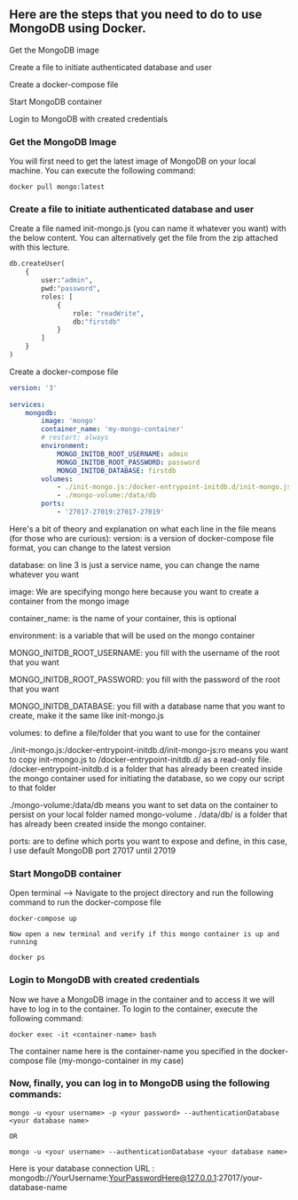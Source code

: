 ## Here are the steps that you need to do to use MongoDB using Docker.

Get the MongoDB image

Create a file to initiate authenticated database and user

Create a docker-compose file

Start MongoDB container

Login to MongoDB with created credentials



### Get the MongoDB Image
You will first need to get the latest image of MongoDB on your local machine. You can execute the following command:
```shell
docker pull mongo:latest
```


### Create a file to initiate authenticated database and user

Create a file named init-mongo.js (you can name it whatever you want) with the below content. You can alternatively get the file from the zip attached with this lecture.

```python
db.createUser(
    {
        user:"admin",
        pwd:"password",
        roles: [
            {
                role: "readWrite",
                db:"firstdb"
            }
        ]
    }
)
```

Create a docker-compose file
```yml
version: '3'
 
services:
    mongodb:
        image: 'mongo'
        container_name: 'my-mongo-container'
        # restart: always
        environment:
            MONGO_INITDB_ROOT_USERNAME: admin
            MONGO_INITDB_ROOT_PASSWORD: password
            MONGO_INITDB_DATABASE: firstdb
        volumes:
            - ./init-mongo.js:/docker-entrypoint-initdb.d/init-mongo.js:ro
            - ./mongo-volume:/data/db
        ports:
            - '27017-27019:27017-27019'
```
     

Here's a bit of theory and explanation on what each line in the file means (for those who are curious):
version: is a version of docker-compose file format, you can change to the latest version

database: on line 3 is just a service name, you can change the name whatever you want

image: We are specifying mongo here because you want to create a container from the mongo image

container_name: is the name of your container, this is optional

environment: is a variable that will be used on the mongo container

MONGO_INITDB_ROOT_USERNAME: you fill with the username of the root that you want

MONGO_INITDB_ROOT_PASSWORD: you fill with the password of the root that you want

MONGO_INITDB_DATABASE: you fill with a database name that you want to create, make it the same like init-mongo.js

volumes: to define a file/folder that you want to use for the container

./init-mongo.js:/docker-entrypoint-initdb.d/init-mongo-js:ro means you want to copy init-mongo.js to /docker-entrypoint-initdb.d/ as a read-only file. /docker-entrypoint-initdb.d is a folder that has already been created inside the mongo container used for initiating the database, so we copy our script to that folder

./mongo-volume:/data/db means you want to set data on the container to persist on your local folder named mongo-volume . /data/db/ is a folder that has already been created inside the mongo container.

ports: are to define which ports you want to expose and define, in this case, I use default MongoDB port 27017 until 27019

###  Start MongoDB container
Open terminal --> Navigate to the project directory and run the following command to run the docker-compose file

```shell
docker-compose up

Now open a new terminal and verify if this mongo container is up and running

docker ps
```

### Login to MongoDB with created credentials

Now we have a MongoDB image in the container and to access it we will have to log in to the container. To login to the container, execute the following command:

```shell
docker exec -it <container-name> bash
```

The container name here is the container-name you specified in the docker-compose file (my-mongo-container in my case)


### Now, finally, you can log in to MongoDB using the following commands:

```shell
mongo -u <your username> -p <your password> --authenticationDatabase <your database name>

OR

mongo -u <your username> --authenticationDatabase <your database name>
```

Here is your database connection URL : mongodb://YourUsername:YourPasswordHere@127.0.0.1:27017/your-database-name